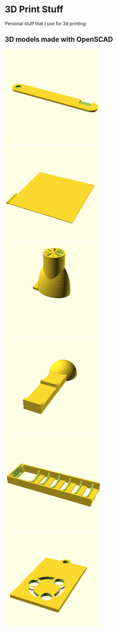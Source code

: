 # 3D Print Stuff

Personal stuff that I use for 3d printing

## 3D models made with OpenSCAD

[![scads/door_lock.png](scads/door_lock.png)](scads/door_lock.scad)
[![scads/ender3_back.png](scads/ender3_back.png)](scads/ender3_back.scad)
[![scads/kayak.png](scads/kayak.png)](scads/kayak.scad)
[![scads/mobile_car_holder.png](scads/mobile_car_holder.png)](scads/mobile_car_holder.scad)
[![scads/oneblade.png](scads/oneblade.png)](scads/oneblade.scad)
[![scads/ubuntu_keyring.png](scads/ubuntu_keyring.png)](scads/ubuntu_keyring.scad)
